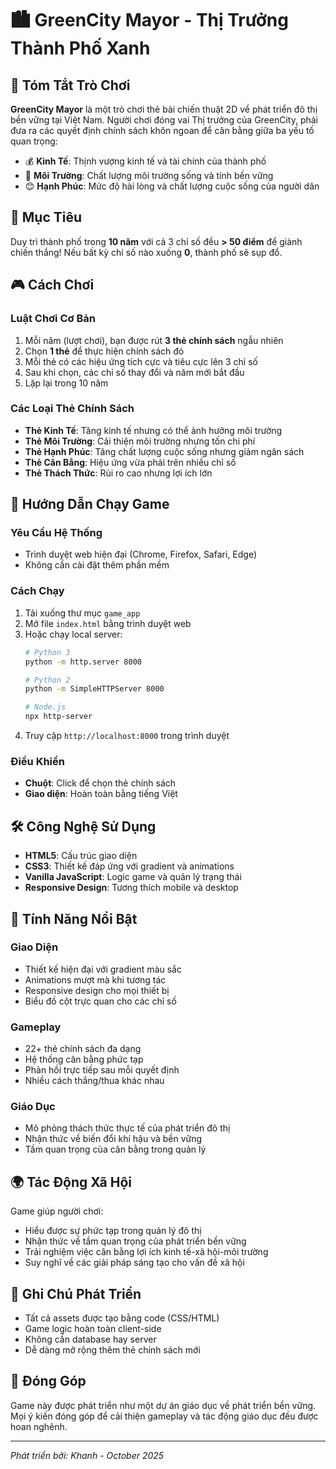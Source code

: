 # 🏙️ GreenCity Mayor - Thị Trưởng Thành Phố Xanh

## 📖 Tóm Tắt Trò Chơi

**GreenCity Mayor** là một trò chơi thẻ bài chiến thuật 2D về phát triển đô thị bền vững tại Việt Nam. Người chơi đóng vai Thị trưởng của GreenCity, phải đưa ra các quyết định chính sách khôn ngoan để cân bằng giữa ba yếu tố quan trọng:

- 💰 **Kinh Tế**: Thịnh vượng kinh tế và tài chính của thành phố
- 🌿 **Môi Trường**: Chất lượng môi trường sống và tính bền vững
- 😊 **Hạnh Phúc**: Mức độ hài lòng và chất lượng cuộc sống của người dân

## 🎯 Mục Tiêu

Duy trì thành phố trong **10 năm** với cả 3 chỉ số đều **> 50 điểm** để giành chiến thắng! Nếu bất kỳ chỉ số nào xuống **0**, thành phố sẽ sụp đổ.

## 🎮 Cách Chơi

### Luật Chơi Cơ Bản
1. Mỗi năm (lượt chơi), bạn được rút **3 thẻ chính sách** ngẫu nhiên
2. Chọn **1 thẻ** để thực hiện chính sách đó
3. Mỗi thẻ có các hiệu ứng tích cực và tiêu cực lên 3 chỉ số
4. Sau khi chọn, các chỉ số thay đổi và năm mới bắt đầu
5. Lặp lại trong 10 năm

### Các Loại Thẻ Chính Sách
- **Thẻ Kinh Tế**: Tăng kinh tế nhưng có thể ảnh hưởng môi trường
- **Thẻ Môi Trường**: Cải thiện môi trường nhưng tốn chi phí
- **Thẻ Hạnh Phúc**: Tăng chất lượng cuộc sống nhưng giảm ngân sách
- **Thẻ Cân Bằng**: Hiệu ứng vừa phải trên nhiều chỉ số
- **Thẻ Thách Thức**: Rủi ro cao nhưng lợi ích lớn

## 🚀 Hướng Dẫn Chạy Game

### Yêu Cầu Hệ Thống
- Trình duyệt web hiện đại (Chrome, Firefox, Safari, Edge)
- Không cần cài đặt thêm phần mềm

### Cách Chạy
1. Tải xuống thư mục `game_app`
2. Mở file `index.html` bằng trình duyệt web
3. Hoặc chạy local server:
   ```bash
   # Python 3
   python -m http.server 8000
   
   # Python 2
   python -m SimpleHTTPServer 8000
   
   # Node.js
   npx http-server
   ```
4. Truy cập `http://localhost:8000` trong trình duyệt

### Điều Khiển
- **Chuột**: Click để chọn thẻ chính sách
- **Giao diện**: Hoàn toàn bằng tiếng Việt

## 🛠️ Công Nghệ Sử Dụng

- **HTML5**: Cấu trúc giao diện
- **CSS3**: Thiết kế đáp ứng với gradient và animations
- **Vanilla JavaScript**: Logic game và quản lý trạng thái
- **Responsive Design**: Tương thích mobile và desktop

## 🎨 Tính Năng Nổi Bật

### Giao Diện
- Thiết kế hiện đại với gradient màu sắc
- Animations mượt mà khi tương tác
- Responsive design cho mọi thiết bị
- Biểu đồ cột trực quan cho các chỉ số

### Gameplay
- 22+ thẻ chính sách đa dạng
- Hệ thống cân bằng phức tạp
- Phản hồi trực tiếp sau mỗi quyết định
- Nhiều cách thắng/thua khác nhau

### Giáo Dục
- Mô phỏng thách thức thực tế của phát triển đô thị
- Nhận thức về biến đổi khí hậu và bền vững
- Tầm quan trọng của cân bằng trong quản lý

## 🌍 Tác Động Xã Hội

Game giúp người chơi:
- Hiểu được sự phức tạp trong quản lý đô thị
- Nhận thức về tầm quan trọng của phát triển bền vững
- Trải nghiệm việc cân bằng lợi ích kinh tế-xã hội-môi trường
- Suy nghĩ về các giải pháp sáng tạo cho vấn đề xã hội

## 📝 Ghi Chú Phát Triển

- Tất cả assets được tạo bằng code (CSS/HTML)
- Game logic hoàn toàn client-side
- Không cần database hay server
- Dễ dàng mở rộng thêm thẻ chính sách mới

## 🤝 Đóng Góp

Game này được phát triển như một dự án giáo dục về phát triển bền vững. Mọi ý kiến đóng góp để cải thiện gameplay và tác động giáo dục đều được hoan nghênh.

---

*Phát triển bởi: Khanh - October 2025*
